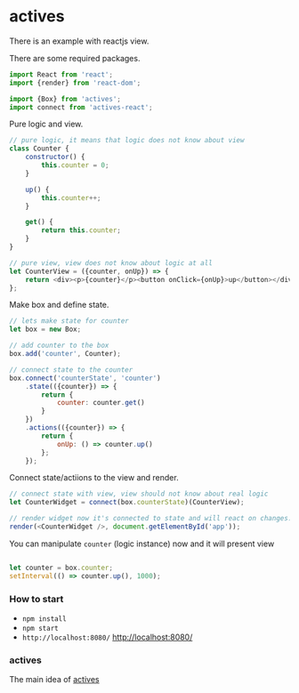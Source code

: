 # actives
There is an example with reactjs view.

There are some required packages.
```javascript
import React from 'react';
import {render} from 'react-dom';

import {Box} from 'actives';
import connect from 'actives-react';
```
Pure logic and view.
```javascript
// pure logic, it means that logic does not know about view
class Counter {
    constructor() {
        this.counter = 0;
    }

    up() {
        this.counter++;
    }

    get() {
        return this.counter;
    }
}

// pure view, view does not know about logic at all
let CounterView = ({counter, onUp}) => {
    return <div><p>{counter}</p><button onClick={onUp}>up</button></div>
};
```

Make box and define state.
```javascript
// lets make state for counter
let box = new Box;

// add counter to the box
box.add('counter', Counter);

// connect state to the counter
box.connect('counterState', 'counter')
    .state(({counter}) => {
        return {
            counter: counter.get()
        }
    })
    .actions(({counter}) => {
        return {
            onUp: () => counter.up()
        };
    });
```

Connect state/actiions to the view and render.
```javascript
// connect state with view, view should not know about real logic
let CounterWidget = connect(box.counterState)(CounterView);

// render widget now it's connected to state and will react on changes.
render(<CounterWidget />, document.getElementById('app'));
```

You can manipulate `counter` (logic instance) now and it will present view
```javascript

let counter = box.counter;
setInterval(() => counter.up(), 1000);
```

### How to start
- `npm install`
- `npm start`
- `http://localhost:8080/` [http://localhost:8080/](http://localhost:8080/)

### actives
The main idea of [actives](https://github.com/slavahatnuke/actives)
